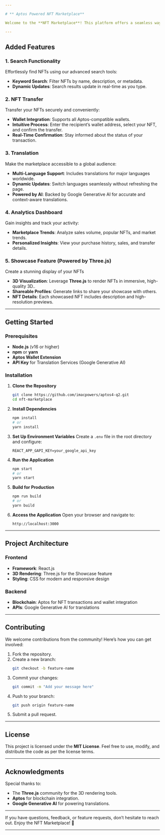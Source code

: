```yaml
---

# ** Aptos Powered NFT Marketplace**

Welcome to the **NFT Marketplace**! This platform offers a seamless way to explore, buy, sell, and manage NFTs, packed with advanced features like search, NFT transfer, analytics, translation, and a visually stunning showcase powered by **Three.js**.

---
```


## **Added Features**

### 1. **Search Functionality**
Effortlessly find NFTs using our advanced search tools:
- **Keyword Search**: Filter NFTs by name, description, or metadata.
- **Dynamic Updates**: Search results update in real-time as you type.

### 2. **NFT Transfer**
Transfer your NFTs securely and conveniently:
- **Wallet Integration**: Supports all Aptos-compatible wallets.
- **Intuitive Process**: Enter the recipient’s wallet address, select your NFT, and confirm the transfer.
- **Real-Time Confirmation**: Stay informed about the status of your transaction.

### 3. **Translation**
Make the marketplace accessible to a global audience:
- **Multi-Language Support**: Includes translations for major languages worldwide.
- **Dynamic Updates**: Switch languages seamlessly without refreshing the page.
- **Powered by AI**: Backed by Google Generative AI for accurate and context-aware translations.

### 4. **Analytics Dashboard**
Gain insights and track your activity:
- **Marketplace Trends**: Analyze sales volume, popular NFTs, and market trends.
- **Personalized Insights**: View your purchase history, sales, and transfer details.

### 5. **Showcase Feature (Powered by Three.js)**
Create a stunning display of your NFTs 
- **3D Visualization**: Leverage **Three.js** to render NFTs in immersive, high-quality 3D..
- **Shareable Profiles**: Generate links to share your showcase with others.
- **NFT Details**: Each showcased NFT includes description and high-resolution previews.

---

## **Getting Started**

### Prerequisites
- **Node.js** (v16 or higher)
- **npm** or **yarn**
- **Aptos Wallet Extension**
- **API Key** for Translation Services (Google Generative AI)

### Installation

1. **Clone the Repository**
   ```bash
   git clone https://github.com/imacpowers/aptos4-q2.git
   cd nft-marketplace
   ```

2. **Install Dependencies**
   ```bash
   npm install
   # or
   yarn install
   ```

3. **Set Up Environment Variables**
   Create a `.env` file in the root directory and configure:
   ```env
   REACT_APP_GAPI_KEY=your_google_api_key
   ```

4. **Run the Application**
   ```bash
   npm start
   # or
   yarn start
   ```

5. **Build for Production**
   ```bash
   npm run build
   # or
   yarn build
   ```

6. **Access the Application**
   Open your browser and navigate to:
   ```
   http://localhost:3000
   ```

---

## **Project Architecture**

### Frontend
- **Framework**: React.js
- **3D Rendering**: Three.js for the Showcase feature
- **Styling**: CSS for modern and responsive design

### Backend
- **Blockchain**: Aptos for NFT transactions and wallet integration
- **APIs**: Google Generative AI for translations 

---

## **Contributing**

We welcome contributions from the community! Here’s how you can get involved:
1. Fork the repository.
2. Create a new branch:
   ```bash
   git checkout -b feature-name
   ```
3. Commit your changes:
   ```bash
   git commit -m "Add your message here"
   ```
4. Push to your branch:
   ```bash
   git push origin feature-name
   ```
5. Submit a pull request.

---

## **License**
This project is licensed under the **MIT License**. Feel free to use, modify, and distribute the code as per the license terms.

---

## **Acknowledgments**
Special thanks to:
- The **Three.js** community for the 3D rendering tools.
- **Aptos** for blockchain integration.
- **Google Generative AI** for powering translations.

---

If you have questions, feedback, or feature requests, don’t hesitate to reach out. Enjoy the NFT Marketplace! 🎉

--- 
